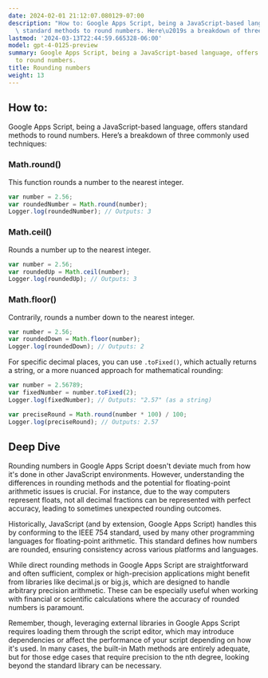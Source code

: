 ```yaml
---
date: 2024-02-01 21:12:07.080129-07:00
description: "How to: Google Apps Script, being a JavaScript-based language, offers\
  \ standard methods to round numbers. Here\u2019s a breakdown of three commonly used\u2026"
lastmod: '2024-03-13T22:44:59.665328-06:00'
model: gpt-4-0125-preview
summary: Google Apps Script, being a JavaScript-based language, offers standard methods
  to round numbers.
title: Rounding numbers
weight: 13
---
```


## How to:
Google Apps Script, being a JavaScript-based language, offers standard methods to round numbers. Here’s a breakdown of three commonly used techniques:

### Math.round()
This function rounds a number to the nearest integer.

```javascript
var number = 2.56;
var roundedNumber = Math.round(number); 
Logger.log(roundedNumber); // Outputs: 3
```

### Math.ceil()
Rounds a number up to the nearest integer.

```javascript
var number = 2.56;
var roundedUp = Math.ceil(number); 
Logger.log(roundedUp); // Outputs: 3
```

### Math.floor()
Contrarily, rounds a number down to the nearest integer.

```javascript
var number = 2.56;
var roundedDown = Math.floor(number); 
Logger.log(roundedDown); // Outputs: 2
```

For specific decimal places, you can use `.toFixed()`, which actually returns a string, or a more nuanced approach for mathematical rounding:

```javascript
var number = 2.56789;
var fixedNumber = number.toFixed(2); 
Logger.log(fixedNumber); // Outputs: "2.57" (as a string)

var preciseRound = Math.round(number * 100) / 100; 
Logger.log(preciseRound); // Outputs: 2.57
```

## Deep Dive
Rounding numbers in Google Apps Script doesn't deviate much from how it's done in other JavaScript environments. However, understanding the differences in rounding methods and the potential for floating-point arithmetic issues is crucial. For instance, due to the way computers represent floats, not all decimal fractions can be represented with perfect accuracy, leading to sometimes unexpected rounding outcomes.

Historically, JavaScript (and by extension, Google Apps Script) handles this by conforming to the IEEE 754 standard, used by many other programming languages for floating-point arithmetic. This standard defines how numbers are rounded, ensuring consistency across various platforms and languages.

While direct rounding methods in Google Apps Script are straightforward and often sufficient, complex or high-precision applications might benefit from libraries like decimal.js or big.js, which are designed to handle arbitrary precision arithmetic. These can be especially useful when working with financial or scientific calculations where the accuracy of rounded numbers is paramount.

Remember, though, leveraging external libraries in Google Apps Script requires loading them through the script editor, which may introduce dependencies or affect the performance of your script depending on how it's used. In many cases, the built-in Math methods are entirely adequate, but for those edge cases that require precision to the nth degree, looking beyond the standard library can be necessary.

